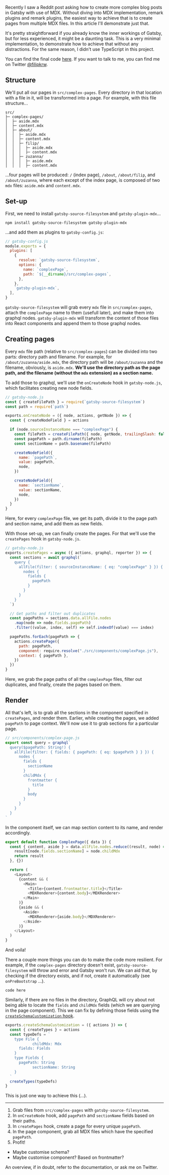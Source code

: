 Recently I saw a Reddit post asking how to create more complex blog posts in Gatsby with use of MDX. Without diving into MDX implementation, remark plugins and remark plugins, the easiest way to achieve that is to create pages from multiple MDX files. In this article I'll demonstrate just that.

It's pretty straightforward if you already know the inner workings of Gatsby, but for less experienced, it might be a daunting task. This is a very minimal implementation, to demonstrate how to achieve that without any distractions. For the same reason, I didn't use TypeScript in this project.

You can find the final code [here](https://github.com/filipkrw/gatsby-multiple-mdx-pages-tutorial). If you want to talk to me, you can find me on Twitter [@filipkrw](https://twitter.com/filipkrw).

## Structure

We'll put all our pages in `src/complex-pages`. Every directory in that location with a file in it, will be transformed into a page. For example, with this file structure...

```
src/
├─ complex-pages/
│  ├─ aside.mdx
│  ├─ content.mdx
│  ├─ about/
│  │  ├─ aside.mdx
│  │  ├─ content.mdx
│  │  ├─ filip/
│  │  │  ├─ aside.mdx
│  │  │  ├─ content.mdx
│  │  ├─ zuzanna/
│  │  │  ├─ aside.mdx
│  │  │  ├─ content.mdx
```

...four pages will be produced: `/` (index page), `/about`, `/about/filip`, and `/about/zuzanna`, where each except of the index page, is composed of two `mdx` files: `aside.mdx` and `content.mdx`.

## Set-up

First, we need to install `gatsby-source-filesystem` and `gatsby-plugin-mdx`...

```
npm install gatsby-source-filesystem gatsby-plugin-mdx
```

...and add them as plugins to `gatsby-config.js`:

```js
// gatsby-config.js
module.exports = {
  plugins: [
    {
      resolve: `gatsby-source-filesystem`,
      options: {
        name: `complexPage`,
        path: `${__dirname}/src/complex-pages`,
      },
    },
    `gatsby-plugin-mdx`,
  ],
}
```

`gatsby-source-filesystem` will grab every `mdx` file in `src/complex-pages`, attach the `complexPage` name to them (usefull later), and make them into graphql nodes. `gatsby-plugin-mdx` will transform the content of those files into React components and append them to those graphql nodes.

## Creating pages

Every `mdx` file path (relative to `src/complex-pages`) can be divided into two parts: directory path and filename. For example, for `/about/zuzanna/aside.mdx`, the directory path will be `/about/zuzanna` and the filename, obviously, is `aside.mdx`. **We'll use the directory path as the page path, and the filename (without the `mdx` extension) as a section name.**

To add those to graphql, we'll use the `onCreateNode` hook in `gatsby-node.js`, which facilitates creating new node fields.

```js
// gatsby-node.js
const { createFilePath } = require(`gatsby-source-filesystem`)
const path = require(`path`)

exports.onCreateNode = ({ node, actions, getNode }) => {
  const { createNodeField } = actions

  if (node.sourceInstanceName === "complexPage") {
    const filePath = createFilePath({ node, getNode, trailingSlash: false })
    const pagePath = path.dirname(filePath)
    const sectionName = path.basename(filePath)

    createNodeField({
      name: `pagePath`,
      value: pagePath,
      node,
    })

    createNodeField({
      name: `sectionName`,
      value: sectionName,
      node,
    })
  }
}
```

Here, for every `complexPage` file, we get its path, divide it to the page path and section name, and add them as new fields.

With those set-up, we can finally create the pages. For that we'll use the `createPages` hook in `gatsby-node.js`.

```js
// gatsby-node.js
exports.createPages = async ({ actions, graphql, reporter }) => {
  const sections = await graphql(`
    query {
      allFile(filter: { sourceInstanceName: { eq: "complexPage" } }) {
        nodes {
          fields {
            pagePath
          }
        }
      }
    }
  `)

  // Get paths and filter out duplicates
  const pagePaths = sections.data.allFile.nodes
    .map(node => node.fields.pagePath)
    .filter((value, index, self) => self.indexOf(value) === index)

  pagePaths.forEach(pagePath => {
    actions.createPage({
      path: pagePath,
      component: require.resolve("./src/components/complexPage.js"),
      context: { pagePath },
    })
  })
}
```

Here, we grab the page paths of all the `complexPage` files, filter out duplicates, and finally, create the pages based on them.

## Render

All that's left, is to grab all the sections in the component specified in `createPages`, and render them. Earlier, while creating the pages, we added `pagePath` to page context. We'll now use it to grab sections for a particular page.

```js
// src/components/complex-page.js
export const query = graphql`
  query($pagePath: String!) {
    allFile(filter: { fields: { pagePath: { eq: $pagePath } } }) {
      nodes {
        fields {
          sectionName
        }
        childMdx {
          frontmatter {
            title
          }
          body
        }
      }
    }
  }
`
```

In the component itself, we can map section content to its name, and render accordingly.

```js
export default function ComplexPage({ data }) {
  const { content, aside } = data.allFile.nodes.reduce((result, node) => {
    result[node.fields.sectionName] = node.childMdx
    return result
  }, {})

  return (
    <Layout>
      {content && (
        <Main>
          <Title>{content.frontmatter.title}</Title>
          <MDXRenderer>{content.body}</MDXRenderer>
        </Main>
      )}
      {aside && (
        <Aside>
          <MDXRenderer>{aside.body}</MDXRenderer>
        </Aside>
      )}
    </Layout>
  )
}
```

And voila!

There a couple more things you can do to make the code more resilient. For example, if the `complex-pages` directory doesn't exist, `gatsby-source-filesystem` will throw and error and Gatsby won't run. We can aid that, by checking if the directory exists, and if not, create it automatically (see `onPreBootstrap` ...).

```
code here
```

Similarly, if there are no files in the directory, GraphQL will cry about not being able to locate the `fields` and `childMdx` fields (which we are querying in the page component). This we can fix by defining those fields using the [`createSchemaCustomization` hook](https://www.gatsbyjs.com/docs/reference/config-files/gatsby-node/#createSchemaCustomization).

```javascript
exports.createSchemaCustomization = ({ actions }) => {
  const { createTypes } = actions
  const typeDefs = `
    type File {
			childMdx: Mdx
      fields: Fields
    }
    type Fields {
      pagePath: String
			sectionName: String
    }
  `
  createTypes(typeDefs)
}
```

This is just one way to achieve this (...).

---

1. Grab files from `src/complex-pages` with `gatsby-source-filesystem`.
2. In `onCreateNode` hook, add `pagePath` and `sectionName` fields based on their paths.
3. In `createPages` hook, create a page for every unique `pagePath`.
4. In the page component, grab all MDX files which have the specified `pagePath`.
5. Profit!

- Maybe customise schema?
- Maybe customise component? Based on frontmatter?

An overview, if in doubt, refer to the documentation, or ask me on Twitter.
